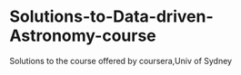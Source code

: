 # Solutions-to-Data-driven-Astronomy-course
Solutions to the course offered by coursera,Univ of Sydney
